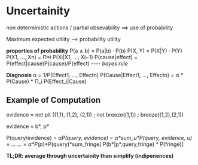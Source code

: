 # Uncertainity

non deterministic actions / partial obsevability ==> use of probability

Maximum expected utility --> probability utility

**properties of probability**
P(a ∧ b) = P(a|b) · P(b)
P(X, Y) = P(X|Y) · P(Y)
P(X1, ..., Xn) = Π\*i P(Xi|X1, ..., Xi−1)
P(cause|effect) = P(effect|cause)P(cause)/P(effect) ---- _bayes rule_

**Diagnosis**
α = 1/P(Effect1, ..., Effectn)
P(Cause|Effect1, ..., Effectn) = α \* P(Cause) \* Π_i P(Effect_i|Cause)

## Example of Computation

evidence = not pit ((1,1), (1,2), (2,1)) ; not breeze((1,1)) ; breeze((1,2),(2,1))

evidence = b*, p*

P(query/evidence) = α*P(query, evidence) = α\*sum_u\*P(query, evidence, u) = ...
... = α\*P(p*)\*P(query)\*sum_fringe[ P(b*|p*,query,fringe) \* P(fringe)]

**TL;DR: average through uncertainity than simplify (indipenences)**
